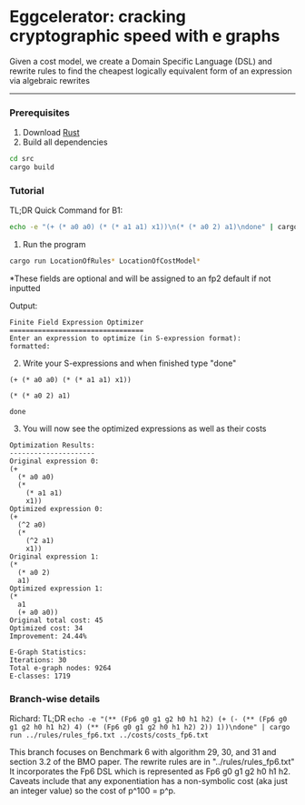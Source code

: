 # Eggcelerator: cracking cryptographic speed with e graphs

Given a cost model, we create a Domain Specific Language (DSL) and rewrite rules to find the cheapest logically equivalent form of an expression via algebraic rewrites 

---
### Prerequisites

1. Download [Rust](https://www.rust-lang.org/tools/install)
2. Build all dependencies
```bash
cd src
cargo build
```

### Tutorial
TL;DR Quick Command for B1:
```bash
echo -e "(+ (* a0 a0) (* (* a1 a1) x1))\n(* (* a0 2) a1)\ndone" | cargo run ../rules/rules_fp2.txt ../costs/costs_fp2.txt
```
1. Run the program 
```bash
cargo run LocationOfRules* LocationOfCostModel*
```
*These fields are optional and will be assigned to an fp2 default if not inputted

Output:
```
Finite Field Expression Optimizer
=================================
Enter an expression to optimize (in S-expression format):
formatted:
```
2. Write your S-expressions and when finished type "done"
```
(+ (* a0 a0) (* (* a1 a1) x1))
```

```
(* (* a0 2) a1)
```
```
done
```
3. You will now see the optimized expressions as well as their costs
```
Optimization Results:
---------------------
Original expression 0:
(+
  (* a0 a0)
  (*
    (* a1 a1)
    x1))
Optimized expression 0:
(+
  (^2 a0)
  (*
    (^2 a1)
    x1))
Original expression 1:
(*
  (* a0 2)
  a1)
Optimized expression 1:
(*
  a1
  (+ a0 a0))
Original total cost: 45
Optimized cost: 34
Improvement: 24.44%

E-Graph Statistics:
Iterations: 30
Total e-graph nodes: 9264
E-classes: 1719
```


### Branch-wise details
Richard: 
TL;DR
`echo -e "(** (Fp6 g0 g1 g2 h0 h1 h2) (+ (- (** (Fp6 g0 g1 g2 h0 h1 h2) 4) (** (Fp6 g0 g1 g2 h0 h1 h2) 2)) 1))\ndone" | cargo run ../rules/rules_fp6.txt ../costs/costs_fp6.txt`

This branch focuses on Benchmark 6 with algorithm 29, 30, and 31 and section 3.2 of the BMO paper. The rewrite rules are in "../rules/rules_fp6.txt"
It incorporates the Fp6 DSL which is represented as Fp6 g0 g1 g2 h0 h1 h2. Caveats include that any exponentiation has a non-symbolic cost (aka just an integer value) so the cost of p^100 = p^p. 
